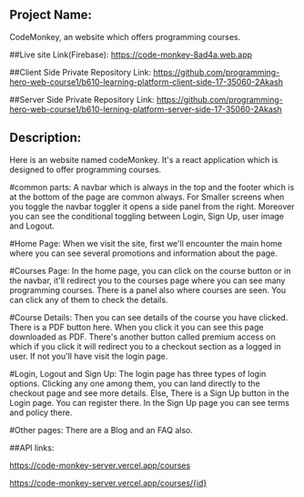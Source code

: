 ## Project Name: 
CodeMonkey, an website which offers programming courses.


##Live site Link(Firebase):
https://code-monkey-8ad4a.web.app

##Client Side Private Repository Link: 
https://github.com/programming-hero-web-course1/b610-learning-platform-client-side-17-35060-2Akash

##Server Side Private Repository Link: 
https://github.com/programming-hero-web-course1/b610-lerning-platform-server-side-17-35060-2Akash


## Description:
Here is an website named codeMonkey. It's a react application which is designed to offer programming courses.

#common parts:
A navbar which is always in the top and the footer which is at the bottom of the page are common always. 
For Smaller screens when you toggle the navbar toggler it opens a side panel from the right. Moreover you can see the conditional toggling 
between Login, Sign Up, user image and Logout.
 
#Home Page:
When we visit the site, first we'll encounter the main home where you can see several promotions and information 
about the page. 

#Courses Page:
In the home page, you can click on the course button or in the navbar, it'll redirect you to the courses page where you can
see many programming courses. There is a panel also where courses are seen. You can click any of them to check the details.

#Course Details:
Then you can see details of the course you have clicked. There is a PDF button here. When you click it you can see this page 
downloaded as PDF. There's another button called premium access on which if you click it will redirect you to a checkout section 
as a logged in user. If not you'll have visit the login page.

#Login, Logout and Sign Up: 
The login page has three types of login options. Clicking any one among them, you can land directly to the checkout page and
see more details. Else, There is a Sign Up button in the Login page. You can register there. In the Sign Up page you can see
terms and policy there.

#Other pages:
There are a Blog and an FAQ also.



##API links:

https://code-monkey-server.vercel.app/courses

https://code-monkey-server.vercel.app/courses/{id}









